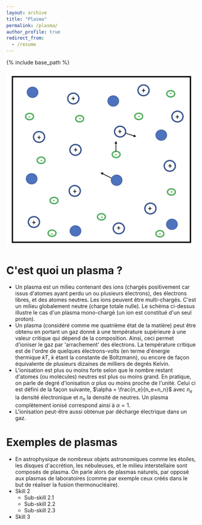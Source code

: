 ```yaml
---
layout: archive
title: "Plasma"
permalink: /plasma/
author_profile: true
redirect_from:
  - /resume
---
```


{% include base_path %}


![](/images/pla.png)


C'est quoi un plasma ?
======
* Un plasma est un milieu contenant des ions (chargés positivement car issus d'atomes ayant perdu un ou plusieurs électrons), des
électrons libres, et des atomes neutres. Les ions peuvent être multi-chargés. C'est un milieu globalement neutre (charge totale nulle).
Le schéma ci-dessus illustre le cas d'un plasma mono-chargé (un ion est constitué d'un seul proton).
* Un plasma (considéré comme me quatrième état de la matière) peut être obtenu en portant un gaz donné à une température supérieure à une valeur critique qui
dépend de la composition. Ainsi, ceci permet d'ioniser le gaz par 'arrachement' des électrons. La température critique est de l'ordre de quelques
électrons-volts (en terme d'énergie thermique $kT$, $k$ étant la constante de Boltzmann), ou encore de façon équivalente de plusieurs dizaines
de milliers de degrés Kelvin.
* L'ionisation est plus ou moins forte selon que le nombre restant d'atomes (ou molécules) neutres est plus ou moins grand. En pratique, on parle
de degré d'ionisation $\alpha$ plus ou moins proche de l'unité. Celui ci est défini de la façon suivante,
$\alpha = \frac{n_e}{n_e+n_n}$ avec $n_e$ la densité électronique et $n_n$ la densité de neutres. Un plasma complètement ionisé correspond ainsi à
$\alpha = 1$.
* L'ionisation peut-être aussi obtenue par décharge électrique dans un gaz.


 
Exemples de plasmas
======
* En astrophysique de nombreux objets astronomiques comme les étoiles, les disques d'accrétion, les nébuleuses, et le milieu interstellaire sont composés
de plasma. On parle alors de plasmas naturels, par opposé aux plasmas de laboratoires (comme par exemple ceux créés dans le but de réaliser la fusion
thermonucléaire).
* Skill 2
  * Sub-skill 2.1
  * Sub-skill 2.2
  * Sub-skill 2.3
* Skill 3

 
